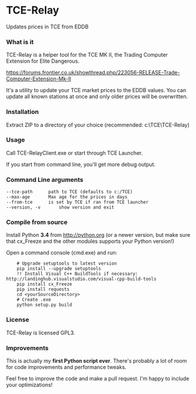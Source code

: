 # TCE-Relay
Updates prices in TCE from EDDB

### What is it
TCE-Relay is a helper tool for the TCE MK II, the Trading Computer Extension for Elite Dangerous.

https://forums.frontier.co.uk/showthread.php/223056-RELEASE-Trade-Computer-Extension-Mk-II

It's a utility to update your TCE market prices to the EDDB values.
You can update all known stations at once and only older prices will be overwritten.

### Installation
Extract ZIP to a directory of your choice (recommended: c:\TCE\TCE-Relay)

### Usage
Call TCE-RelayClient.exe or start through TCE Launcher.

If you start from command line, you'll get more debug output.

### Command Line arguments
```
--tce-path		path to TCE (defaults to c:/TCE)
--max-age		Max age for the prices in days
--from-tce		is set by TCE if ran from TCE launcher
--version, -v		show version and exit
```

### Compile from source
Install Python **3.4** from http://python.org (or a newer version, but make sure that cx_Freeze and the other modules supports your Python version!)

Open a command console (cmd.exe) and run:
```
	# Upgrade setuptools to latest version
	pip install --upgrade setuptools
	!! Install Visual C++ BuildTools if necessary: http://landinghub.visualstudio.com/visual-cpp-build-tools
	pip install cx_Freeze
	pip install requests
	cd <yourSourceDirectory>
	# Create .exe
	python setup.py build
```

### License ###
TCE-Relay is licensed GPL3.

### Improvements ###
This is actually my **first Python script ever**. There's probably a lot of room for code improvements and performance tweaks.

Feel free to improve the code and make a pull request. I'm happy to include your optimizations!